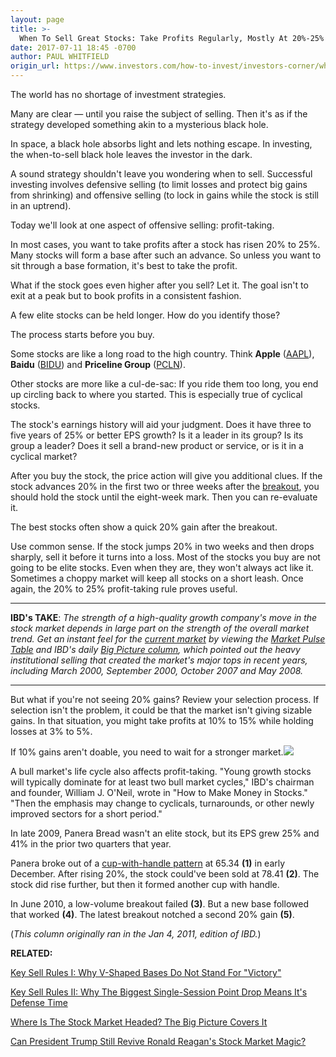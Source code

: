 ```yaml
---
layout: page
title: >-
  When To Sell Great Stocks: Take Profits Regularly, Mostly At 20%-25%
date: 2017-07-11 18:45 -0700
author: PAUL WHITFIELD
origin_url: https://www.investors.com/how-to-invest/investors-corner/when-to-sell-great-stocks-take-profits-regularly-mostly-at-20-25
---
```





The world has no shortage of investment strategies.


Many are clear — until you raise the subject of selling. Then it's as if the strategy developed something akin to a mysterious black hole.


In space, a black hole absorbs light and lets nothing escape. In investing, the when-to-sell black hole leaves the investor in the dark.


A sound strategy shouldn't leave you wondering when to sell. Successful investing involves defensive selling (to limit losses and protect big gains from shrinking) and offensive selling (to lock in gains while the stock is still in an uptrend).


Today we'll look at one aspect of offensive selling: profit-taking.


In most cases, you want to take profits after a stock has risen 20% to 25%. Many stocks will form a base after such an advance. So unless you want to sit through a base formation, it's best to take the profit.


What if the stock goes even higher after you sell? Let it. The goal isn't to exit at a peak but to book profits in a consistent fashion.


A few elite stocks can be held longer. How do you identify those?


The process starts before you buy.


Some stocks are like a long road to the high country. Think **Apple** ([AAPL](https://research.investors.com/quote.aspx?symbol=AAPL)), **Baidu** ([BIDU](https://research.investors.com/quote.aspx?symbol=BIDU)) and **Priceline Group** ([PCLN](https://research.investors.com/quote.aspx?symbol=PCLN)).


Other stocks are more like a cul-de-sac: If you ride them too long, you end up circling back to where you started. This is especially true of cyclical stocks.


The stock's earnings history will aid your judgment. Does it have three to five years of 25% or better EPS growth? Is it a leader in its group? Is its group a leader? Does it sell a brand-new product or service, or is it in a cyclical market?


After you buy the stock, the price action will give you additional clues. If the stock advances 20% in the first two or three weeks after the [breakout](https://www.investors.com/ibd-university/how-to-buy/when-to-buy/), you should hold the stock until the eight-week mark. Then you can re-evaluate it.


The best stocks often show a quick 20% gain after the breakout.


Use common sense. If the stock jumps 20% in two weeks and then drops sharply, sell it before it turns into a loss. Most of the stocks you buy are not going to be elite stocks. Even when they are, they won't always act like it. Sometimes a choppy market will keep all stocks on a short leash. Once again, the 20% to 25% profit-taking rule proves useful.




---


**IBD's TAKE**: *The strength of a high-quality growth company's move in the stock market depends in large part on the strength of the overall market trend. Get an instant feel for the [current market](http://research.investors.com/markettrend.aspx) by viewing the [Market Pulse Table](https://www.investors.com/category/market-trend/the-big-picture/) and IBD's daily [Big Picture column](https://www.investors.com/category/market-trend/the-big-picture/), which pointed out the heavy institutional selling that created the market's major tops in recent years, including March 2000, September 2000, October 2007 and May 2008.*




---


But what if you're not seeing 20% gains? Review your selection process. If selection isn't the problem, it could be that the market isn't giving sizable gains. In that situation, you might take profits at 10% to 15% while holding losses at 3% to 5%.


If 10% gains aren't doable, you need to wait for a stronger market.![](https://www.investors.com/wp-content/uploads/2017/07/IC_pnra_071117-300x276.png)


A bull market's life cycle also affects profit-taking. "Young growth stocks will typically dominate for at least two bull market cycles," IBD's chairman and founder, William J. O'Neil, wrote in "How to Make Money in Stocks." "Then the emphasis may change to cyclicals, turnarounds, or other newly improved sectors for a short period."


In late 2009, Panera Bread wasn't an elite stock, but its EPS grew 25% and 41% in the prior two quarters that year.


Panera broke out of a [cup-with-handle pattern](https://www.investors.com/ibd-university/how-to-buy/common-patterns-1/) at 65.34 **(1)** in early December. After rising 20%, the stock could've been sold at 78.41 **(2)**. The stock did rise further, but then it formed another cup with handle.


In June 2010, a low-volume breakout failed **(3)**. But a new base followed that worked **(4)**. The latest breakout notched a second 20% gain **(5)**.


(*This column originally ran in the Jan 4, 2011, edition of IBD.*)


**RELATED:**


[Key Sell Rules I: Why V-Shaped Bases Do Not Stand For "Victory"](https://www.investors.com/how-to-invest/investors-corner/know-this-sell-signal-why-a-narrow-v-like-cup-does-not-spell-victory/)


[Key Sell Rules II: Why The Biggest Single-Session Point Drop Means It's Defense Time](https://www.investors.com/how-to-invest/investors-corner/know-this-sell-signal-the-biggest-single-day-point-loss-after-a-breakout/)


[Where Is The Stock Market Headed? The Big Picture Covers It](https://www.investors.com/category/market-trend/the-big-picture/)


[Can President Trump Still Revive Ronald Reagan's Stock Market Magic?](https://www.investors.com/how-to-invest/investors-corner/can-trump-revive-reagans-stock-market-magic/)




